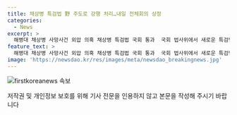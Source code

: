 ```yaml
---
title: 채상병 특검법 野 주도로 강행 처리…내일 전체회의 상정
categories:
  - News
excerpt: >
  해병대 채상병 사망사건 외압 의혹 채상병 특검법 국회 통과  국회 법사위에서 새로운 특검법이 야당의 주도로 강행 처리됐다. 여당은 상임위원회 참여를 거부하고 있으며, 이 법은 관례에 어긋나면서도 빠르게 처리되고 있다. 특검법은 증거 멸실을 막기 위한 조치를 담았으며, 야당은 대통령 거부권을 피하기 위해 법안을 완성했다고 밝혔다.
feature_text: >
  해병대 채상병 사망사건 외압 의혹 채상병 특검법 국회 통과  국회 법사위에서 새로운 특검법이 야당의 주도로 강행 처리됐다. 여당은 상임위원회 참여를 거부하고 있으며, 이 법은 관례에 어긋나면서도 빠르게 처리되고 있다. 특검법은 증거 멸실을 막기 위한 조치를 담았으며, 야당은 대통령 거부권을 피하기 위해 법안을 완성했다고 밝혔다.
image: 'https://newsdao.kr/res/images/meta/newsdao_breakingnews.jpg'
---
```


<p><img src="https://newsdao.kr/res/images/meta/newsdao_breakingnews.jpg" alt="firstkoreanews 속보" /></p>

<p>저작권 및 개인정보 보호를 위해 기사 전문을 인용하지 않고 본문을 작성해 주시기 바랍니다</p>

